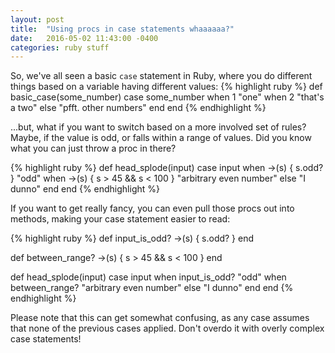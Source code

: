 ```yaml
---
layout: post
title:  "Using procs in case statements whaaaaaa?"
date:   2016-05-02 11:43:00 -0400
categories: ruby stuff
---
```




So, we've all seen a basic `case` statement in Ruby, where you
do different things based on a variable having different values:
{% highlight ruby %}
def basic_case(some_number)
  case some_number
  when 1
    "one"
  when 2
    "that's a two"
  else
    "pfft. other numbers"
  end
end
{% endhighlight %}

...but, what if you want to switch based on a more involved set of rules? Maybe,
if the value is odd, or falls within a range of values. Did you know what you can just
throw a proc in there?

{% highlight ruby %}
def head_splode(input)
  case input
  when ->(s) { s.odd? }
    "odd"
  when ->(s) { s > 45 && s < 100 }
    "arbitrary even number"
  else
    "I dunno"
  end
end
{% endhighlight %}


If you want to get really fancy, you can even pull those procs out into methods,
making your case statement easier to read:

{% highlight ruby %}
def input_is_odd?
  ->(s) { s.odd? }
end

def between_range?
  ->(s) { s > 45 && s < 100 }
end

def head_splode(input)
  case input
  when input_is_odd?
    "odd"
  when between_range?
    "arbitrary even number"
  else
    "I dunno"
  end
end
{% endhighlight %}

Please note that this can get somewhat confusing, as any case assumes that none of the
previous cases applied. Don't overdo it with overly complex case statements!
